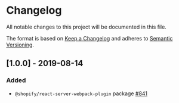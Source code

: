 # Changelog

All notable changes to this project will be documented in this file.

The format is based on [Keep a Changelog](http://keepachangelog.com/en/1.0.0/)
and adheres to [Semantic Versioning](http://semver.org/spec/v2.0.0.html).

## [1.0.0] - 2019-08-14

### Added

- `@shopify/react-server-webpack-plugin` package [#841](https://github.com/Shopify/quilt/pull/841)
